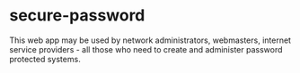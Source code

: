 # secure-password
This web app may be used by network administrators, webmasters, internet service providers - all those who need to create and administer password protected systems.

